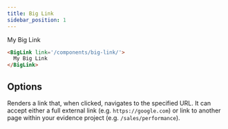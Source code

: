 ```yaml
---
title: Big Link
sidebar_position: 1
---
```


<BigLink link='/components/big-link/'>My Big Link</BigLink>


```markdown
<BigLink link='/components/big-link/'>
  My Big Link
</BigLink>
```

## Options

<PropListing name="link" required options='string'>

Renders a link that, when clicked, navigates to the specified URL. It can accept either a full external link (e.g. `https://google.com`) or link to another page within your evidence project (e.g. `/sales/performance`).
</PropListing>
